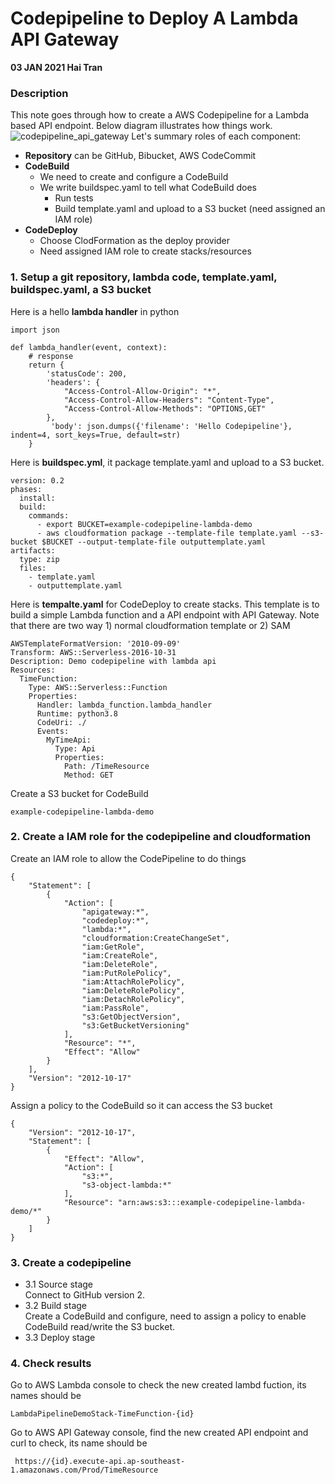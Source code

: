 # Codepipeline to Deploy A Lambda API Gateway 
**03 JAN 2021 Hai Tran**
### Description 
This note goes through how to create a AWS Codepipeline for a Lambda based API endpoint. Below diagram illustrates how things work.</br>
![codepipeline_api_gateway](https://user-images.githubusercontent.com/20411077/147917263-f555608d-ef22-454b-9a62-1b76fc94218a.png)
Let's summary roles of each component: 
- **Repository** can be GitHub, Bibucket, AWS CodeCommit 
- **CodeBuild** 
  - We need to create and configure a CodeBuild 
  - We write buildspec.yaml to tell what CodeBuild does
    - Run tests 
    - Build template.yaml and upload to a S3 bucket (need assigned an IAM role)
- **CodeDeploy** 
    - Choose ClodFormation as the deploy provider 
    - Need assigned IAM role to create stacks/resources 

### 1. Setup a git repository, lambda code, template.yaml, buildspec.yaml, a S3 bucket 
Here is a hello **lambda handler** in python 
```
import json

def lambda_handler(event, context):
    # response 
    return {
        'statusCode': 200,
        'headers': {
            "Access-Control-Allow-Origin": "*",
            "Access-Control-Allow-Headers": "Content-Type",
            "Access-Control-Allow-Methods": "OPTIONS,GET"
        },
         'body': json.dumps({'filename': 'Hello Codepipeline'},  indent=4, sort_keys=True, default=str)
    }

```
Here is **buildspec.yml**, it package template.yaml and upload to a S3 bucket. 
```
version: 0.2
phases:
  install:
  build:
    commands:
      - export BUCKET=example-codepipeline-lambda-demo
      - aws cloudformation package --template-file template.yaml --s3-bucket $BUCKET --output-template-file outputtemplate.yaml
artifacts:
  type: zip
  files:
    - template.yaml
    - outputtemplate.yaml
```
Here is **tempalte.yaml** for CodeDeploy to create stacks. This template is to build a simple Lambda function and a API endpoint with API Gateway. Note that there are two way 1) normal cloudformation template or 2) SAM 
```
AWSTemplateFormatVersion: '2010-09-09'
Transform: AWS::Serverless-2016-10-31
Description: Demo codepipeline with lambda api 
Resources:
  TimeFunction:
    Type: AWS::Serverless::Function
    Properties:
      Handler: lambda_function.lambda_handler
      Runtime: python3.8
      CodeUri: ./
      Events:
        MyTimeApi:
          Type: Api
          Properties:
            Path: /TimeResource
            Method: GET

```
Create a S3 bucket for CodeBuild 
```
example-codepipeline-lambda-demo
```
### 2. Create a IAM role for the codepipeline and cloudformation 
Create an IAM role to allow the CodePipeline to do things 
```
{
    "Statement": [
        {
            "Action": [
                "apigateway:*",
                "codedeploy:*",
                "lambda:*",
                "cloudformation:CreateChangeSet",
                "iam:GetRole",
                "iam:CreateRole",
                "iam:DeleteRole",
                "iam:PutRolePolicy",
                "iam:AttachRolePolicy",
                "iam:DeleteRolePolicy",
                "iam:DetachRolePolicy",
                "iam:PassRole",
                "s3:GetObjectVersion",
                "s3:GetBucketVersioning"
            ],
            "Resource": "*",
            "Effect": "Allow"
        }
    ],
    "Version": "2012-10-17"
}
```
Assign a policy to the CodeBuild so it can access the S3 bucket 
```
{
    "Version": "2012-10-17",
    "Statement": [
        {
            "Effect": "Allow",
            "Action": [
                "s3:*",
                "s3-object-lambda:*"
            ],
            "Resource": "arn:aws:s3:::example-codepipeline-lambda-demo/*"
        }
    ]
}
```
### 3. Create a codepipeline 
- 3.1 Source stage </br>
Connect to GitHub version 2. 
- 3.2 Build stage </br>
Create a CodeBuild and configure, need to assign a policy to enable CodeBuild read/write the S3 bucket. 
- 3.3 Deploy stage </br>

### 4. Check results 
Go to AWS Lambda console to check the new created lambd fuction, its names should be 
```
LambdaPipelineDemoStack-TimeFunction-{id}
```
Go to AWS API Gateway console, find the new created API endpoint and curl to check, its name should be 
```
 https://{id}.execute-api.ap-southeast-1.amazonaws.com/Prod/TimeResource
``` 


